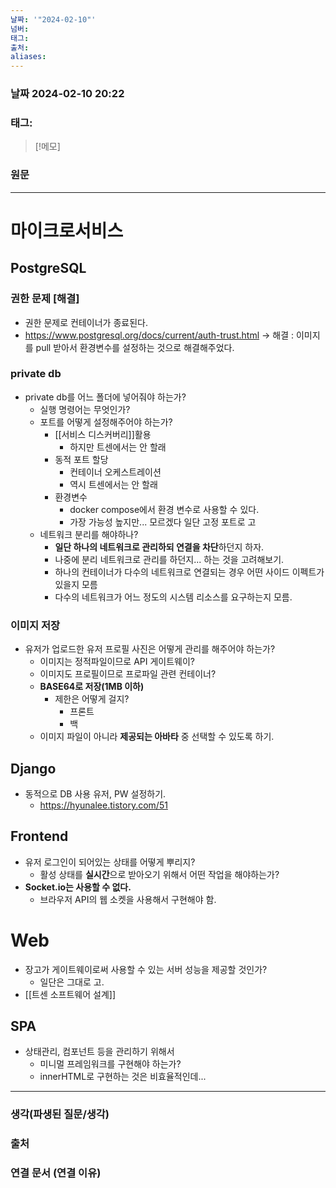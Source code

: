 ```yaml
---
날짜: '"2024-02-10"'
넘버: 
태그: 
출처: 
aliases:
---
```

### 날짜  2024-02-10 20:22

### 태그:

>[!메모]
>

### 원문
---
# 마이크로서비스
## PostgreSQL
### 권한 문제 **\[해결]**
- 권한 문제로 컨테이너가 종료된다.
- https://www.postgresql.org/docs/current/auth-trust.html
	-> 해결
	: 이미지를 pull 받아서 환경변수를 설정하는 것으로 해결해주었다.
### private db
- private db를 어느 폴더에 넣어줘야 하는가?
	- 실행 명령어는 무엇인가?
	- 포트를 어떻게 설정해주어야 하는가?
		- [[서비스 디스커버리]]활용
			- 하지만 트센에서는 안 할래
		- 동적 포트 할당
			- 컨테이너 오케스트레이션
			- 역시 트센에서는 안 할래
		- 환경변수
			- docker compose에서 환경 변수로 사용할 수 있다.
			- 가장 가능성 높지만... 모르겠다 일단 고정 포트로 고
	- 네트워크 분리를 해야하나? 
		- **일단 하나의 네트워크로 관리하되 연결을 차단**하던지 하자.
		- 나중에 분리 네트워크로 관리를 하던지... 하는 것을 고려해보기.
		- 하나의 컨테이너가 다수의 네트워크로 연결되는 경우 어떤 사이드 이펙트가 있을지 모름
		- 다수의 네트워크가 어느 정도의 시스템 리소스를 요구하는지 모름.
### 이미지 저장
- 유저가 업로드한 유저 프로필 사진은 어떻게 관리를 해주어야 하는가?
	- 이미지는 정적파일이므로 API 게이트웨이? 
	- 이미지도 프로필이므로 프로파일 관련 컨테이너?
	- **BASE64로 저장(1MB 이하)**
		- 제한은 어떻게 걸지?
			- 프론트
			- 백
	- 이미지 파일이 아니라 **제공되는 아바타** 중 선택할 수 있도록 하기.
## Django
- 동적으로 DB 사용 유저, PW 설정하기.
	- https://hyunalee.tistory.com/51
## Frontend
- 유저 로그인이 되어있는 상태를 어떻게 뿌리지?
	- 활성 상태를 **실시간**으로 받아오기 위해서 어떤 작업을 해야하는가?
- **Socket.io는 사용할 수 없다.**
	- 브라우저 API의 웹 소켓을 사용해서 구현해야 함.
# Web
- 장고가 게이트웨이로써 사용할 수 있는 서버 성능을 제공할 것인가?
	- 일단은 그대로 고.
- [[트센 소프트웨어 설계]]
## SPA
- 상태관리, 컴포넌트 등을 관리하기 위해서
	- 미니멀 프레임워크를 구현해야 하는가?
	- innerHTML로 구현하는 것은 비효율적인데...

---
### 생각(파생된 질문/생각)

### 출처

### 연결 문서 (연결 이유)
